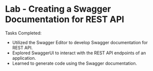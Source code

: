 # Lab - Creating a Swagger Documentation for REST API

Tasks Completed:

- Utilized the Swagger Editor to develop Swagger documentation for REST API.
- Explored SwaggerUI to interact with the REST API endpoints of an application.
- Learned to generate code using the Swagger documentation.